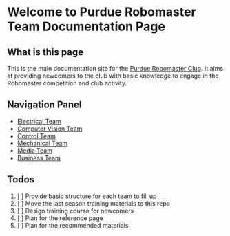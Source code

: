 # Welcome to Purdue Robomaster Team Documentation Page

## What is this page

This is the main documentation site for the [Purdue Robomaster Club](https://purduerm.com). It aims at providing newcomers to the club with basic knowledge to engage in the Robomaster competition and club activity.

## Navigation Panel

- [Electrical Team](/electrical/index.md)
- [Computer Vision Team](/computervision/index.md)
- [Control Team](/control/index.md)
- [Mechanical Team](/mechanical/index.md)
- [Media Team](/media/index.md)
- [Business Team](/business/index.md)

## Todos

1. [ ] Provide basic structure for each team to fill up
2. [ ] Move the last season training materials to this repo
3. [ ] Design training course for newcomers
4. [ ] Plan for the reference page
5. [ ] Plan for the recommended materials
